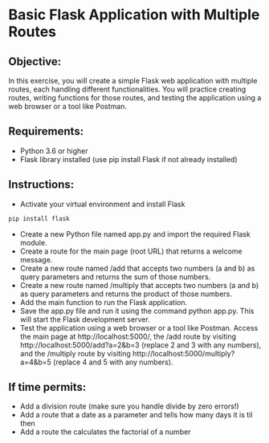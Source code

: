 # Basic Flask Application with Multiple Routes

## Objective:
In this exercise, you will create a simple Flask web application with multiple routes, each handling different functionalities. You will practice creating routes, writing functions for those routes, and testing the application using a web browser or a tool like Postman.

## Requirements:

- Python 3.6 or higher
- Flask library installed (use pip install Flask if not already installed)

## Instructions:
- Activate your virtual environment and install Flask

```bash
pip install flask
```

- Create a new Python file named app.py and import the required Flask module.
- Create a route for the main page (root URL) that returns a welcome message.
- Create a new route named /add that accepts two numbers (a and b) as query parameters and returns the sum of those numbers.
- Create a new route named /multiply that accepts two numbers (a and b) as query parameters and returns the product of those numbers.
- Add the main function to run the Flask application.
- Save the app.py file and run it using the command python app.py. This will start the Flask development server.
- Test the application using a web browser or a tool like Postman. Access the main page at http://localhost:5000/, the /add route by visiting http://localhost:5000/add?a=2&b=3 (replace 2 and 3 with any numbers), and the /multiply route by visiting http://localhost:5000/multiply?a=4&b=5 (replace 4 and 5 with any numbers).

## If time permits:
- Add a division route (make sure you handle divide by zero errors!)
- Add a route that a date as a parameter and tells how many days it is til then
- Add a route the calculates the factorial of a number
